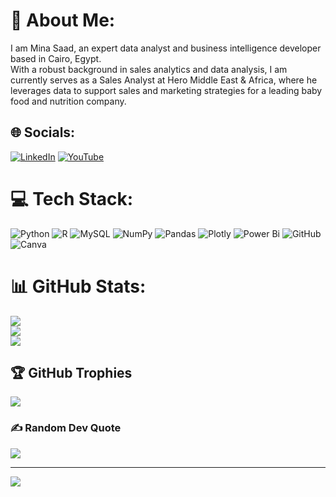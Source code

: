 # 💫 About Me:
I am Mina Saad, an expert data analyst and business intelligence developer based in Cairo, Egypt.<br>With a robust background in sales analytics and data analysis, I am currently serves as a Sales Analyst at Hero Middle East & Africa, where he leverages data to support sales and marketing strategies for a leading baby food and nutrition company.<br>


## 🌐 Socials:
[![LinkedIn](https://img.shields.io/badge/LinkedIn-%230077B5.svg?logo=linkedin&logoColor=white)](https://linkedin.com/in/minasaad1) [![YouTube](https://img.shields.io/badge/YouTube-%23FF0000.svg?logo=YouTube&logoColor=white)](https://youtube.com/@mina_saad) 

# 💻 Tech Stack:
![Python](https://img.shields.io/badge/python-3670A0?style=for-the-badge&logo=python&logoColor=ffdd54) ![R](https://img.shields.io/badge/r-%23276DC3.svg?style=for-the-badge&logo=r&logoColor=white) ![MySQL](https://img.shields.io/badge/mysql-4479A1.svg?style=for-the-badge&logo=mysql&logoColor=white) ![NumPy](https://img.shields.io/badge/numpy-%23013243.svg?style=for-the-badge&logo=numpy&logoColor=white) ![Pandas](https://img.shields.io/badge/pandas-%23150458.svg?style=for-the-badge&logo=pandas&logoColor=white) ![Plotly](https://img.shields.io/badge/Plotly-%233F4F75.svg?style=for-the-badge&logo=plotly&logoColor=white) ![Power Bi](https://img.shields.io/badge/power_bi-F2C811?style=for-the-badge&logo=powerbi&logoColor=black) ![GitHub](https://img.shields.io/badge/github-%23121011.svg?style=for-the-badge&logo=github&logoColor=white) ![Canva](https://img.shields.io/badge/Canva-%2300C4CC.svg?style=for-the-badge&logo=Canva&logoColor=white)
# 📊 GitHub Stats:
![](https://github-readme-stats.vercel.app/api?username=MinaSaad1&theme=dark&hide_border=false&include_all_commits=true&count_private=true)<br/>
![](https://github-readme-streak-stats.herokuapp.com/?user=MinaSaad1&theme=dark&hide_border=false)<br/>
![](https://github-readme-stats.vercel.app/api/top-langs/?username=MinaSaad1&theme=dark&hide_border=false&include_all_commits=true&count_private=true&layout=compact)

## 🏆 GitHub Trophies
![](https://github-profile-trophy.vercel.app/?username=MinaSaad1&theme=radical&no-frame=false&no-bg=true&margin-w=4)

### ✍️ Random Dev Quote
![](https://quotes-github-readme.vercel.app/api?type=horizontal&theme=radical)

---
[![](https://visitcount.itsvg.in/api?id=MinaSaad1&icon=0&color=0)](https://visitcount.itsvg.in)

<!-- Proudly created with GPRM ( https://gprm.itsvg.in ) -->
